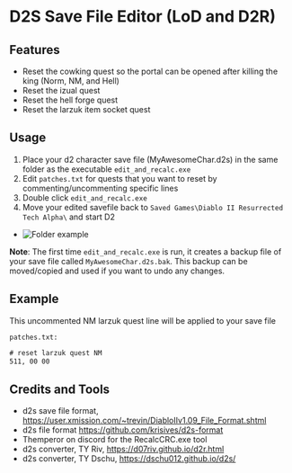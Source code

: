# D2S Save File Editor (LoD and D2R)


## Features
- Reset the cowking quest so the portal can be opened after killing the king (Norm, NM, and Hell)
- Reset the izual quest
- Reset the hell forge quest
- Reset the larzuk item socket quest


## Usage
1. Place your d2 character save file (MyAwesomeChar.d2s) in the same folder as the executable `edit_and_recalc.exe`
2. Edit `patches.txt` for quests that you want to reset by commenting/uncommenting specific lines
3. Double click `edit_and_recalc.exe`
4. Move your edited savefile back to `Saved Games\Diablo II Resurrected Tech Alpha\` and start D2

- ![Folder example](https://i.imgur.com/amNc1vK.png)

**Note**: The first time `edit_and_recalc.exe` is run, it creates a backup file of your save file called `MyAwesomeChar.d2s.bak`. 
This backup can be moved/copied and used if you want to undo any changes.


## Example
This uncommented NM larzuk quest line will be applied to your save file

`patches.txt:`
```txt
# reset larzuk quest NM
511, 00 00
```


## Credits and Tools 
- d2s save file format, https://user.xmission.com/~trevin/DiabloIIv1.09_File_Format.shtml
- d2s file format https://github.com/krisives/d2s-format
- Themperor on discord for the RecalcCRC.exe tool
- d2s converter, TY Riv, https://d07riv.github.io/d2r.html 
- d2s converter, TY Dschu, https://dschu012.github.io/d2s/
